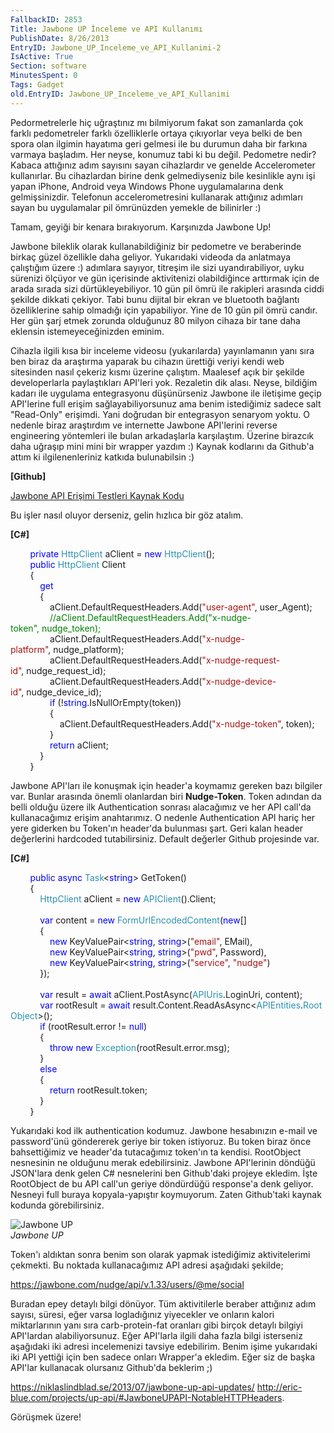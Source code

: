 ```yaml
---
FallbackID: 2853
Title: Jawbone UP İnceleme ve API Kullanımı
PublishDate: 8/26/2013
EntryID: Jawbone_UP_Inceleme_ve_API_Kullanimi-2
IsActive: True
Section: software
MinutesSpent: 0
Tags: Gadget
old.EntryID: Jawbone_UP_Inceleme_ve_API_Kullanimi
---
```

Pedormetrelerle hiç uğraştınız mı bilmiyorum fakat son zamanlarda çok
farklı pedometreler farklı özelliklerle ortaya çıkıyorlar veya belki de
ben spora olan ilgimin hayatıma geri gelmesi ile bu durumun daha bir
farkına varmaya başladım. Her neyse, konumuz tabi ki bu değil. Pedometre
nedir? Kabaca attığınız adım sayısını sayan cihazlardır ve genelde
Accelerometer kullanırlar. Bu cihazlardan birine denk gelmediyseniz bile
kesinlikle aynı işi yapan iPhone, Android veya Windows Phone
uygulamalarına denk gelmişsinizdir. Telefonun accelerometresini
kullanarak attığınız adımları sayan bu uygulamalar pil ömrünüzden
yemekle de bilinirler :)

Tamam, geyiği bir kenara bırakıyorum. Karşınızda Jawbone Up!

Jawbone bileklik olarak kullanabildiğiniz bir pedometre ve beraberinde
birkaç güzel özellikle daha geliyor. Yukarıdaki videoda da anlatmaya
çalıştığım üzere :) adımlara sayıyor, titreşim ile sizi uyandırabiliyor,
uyku sürenizi ölçüyor ve gün içerisinde aktivitenizi olabildiğince
arttırmak için de arada sırada sizi dürtükleyebiliyor. 10 gün pil ömrü
ile rakipleri arasında ciddi şekilde dikkati çekiyor. Tabi bunu dijital
bir ekran ve bluetooth bağlantı özelliklerine sahip olmadığı için
yapabiliyor. Yine de 10 gün pil ömrü candır. Her gün şarj etmek zorunda
olduğunuz 80 milyon cihaza bir tane daha eklensin istemeyeceğinizden
eminim.

Cihazla ilgili kısa bir inceleme videosu (yukarılarda) yayınlamanın yanı
sıra ben biraz da araştırma yaparak bu cihazın ürettiği veriyi kendi web
sitesinden nasıl çekeriz kısmı üzerine çalıştım. Maalesef açık bir
şekilde developerlarla paylaştıkları API'leri yok. Rezaletin dik alası.
Neyse, bildiğim kadarı ile uygulama entegrasyonu düşünürseniz Jawbone
ile iletişime geçip API'lerine full erişim sağlayabiliyorsunuz ama benim
istediğimiz sadece salt "Read-Only" erişimdi. Yani doğrudan bir
entegrasyon senaryom yoktu. O nedenle biraz araştırdım ve internette
Jawbone API'lerini reverse engineering yöntemleri ile bulan arkadaşlarla
karşılaştım. Üzerine birazcık daha uğraşıp mini mini bir wrapper yazdım
:) Kaynak kodlarını da Github'a attım ki ilgilenenleriniz katkıda
bulunabilsin :)

**[Github]**

[Jawbone API Erişimi Testleri Kaynak
Kodu](https://github.com/daronyondem/jawboneUP "Jawbone API Erişimi Testleri Kaynak Kodu")

Bu işler nasıl oluyor derseniz, gelin hızlıca bir göz atalım.

**[C\#]**

        <span class="keyword" style="color:blue;">private</span> <span
class="User Types" style="color:#2b91af;">HttpClient</span> <span
class="identifier">aClient</span> <span class="operator">=</span> <span
class="keyword" style="color:blue;">new</span> <span class="User Types"
style="color:#2b91af;">HttpClient</span>();\
         <span class="keyword" style="color:blue;">public</span> <span
class="User Types" style="color:#2b91af;">HttpClient</span> <span
class="identifier">Client</span>\
         {\
             <span class="keyword" style="color:blue;">get</span>\
             {\
                 <span class="identifier">aClient</span><span
class="operator">.</span><span
class="identifier">DefaultRequestHeaders</span><span
class="operator">.</span><span class="identifier">Add</span>(<span
class="string" style="color:#a31515;">"user-agent"</span>, <span
class="identifier">user\_Agent</span>);\
                 <span class="comment"
style="color:green;">//aClient.DefaultRequestHeaders.Add("x-nudge-token", nudge\_token);</span>\
                 <span class="identifier">aClient</span><span
class="operator">.</span><span
class="identifier">DefaultRequestHeaders</span><span
class="operator">.</span><span class="identifier">Add</span>(<span
class="string" style="color:#a31515;">"x-nudge-platform"</span>, <span
class="identifier">nudge\_platform</span>);\
                 <span class="identifier">aClient</span><span
class="operator">.</span><span
class="identifier">DefaultRequestHeaders</span><span
class="operator">.</span><span class="identifier">Add</span>(<span
class="string" style="color:#a31515;">"x-nudge-request-id"</span>, <span
class="identifier">nudge\_request\_id</span>);\
                 <span class="identifier">aClient</span><span
class="operator">.</span><span
class="identifier">DefaultRequestHeaders</span><span
class="operator">.</span><span class="identifier">Add</span>(<span
class="string" style="color:#a31515;">"x-nudge-device-id"</span>, <span
class="identifier">nudge\_device\_id</span>);\
                 <span class="keyword"
style="color:blue;">if</span> (<span class="operator">!</span><span
class="keyword" style="color:blue;">string</span><span
class="operator">.</span><span
class="identifier">IsNullOrEmpty</span>(<span
class="identifier">token</span>))\
                 {\
                     <span class="identifier">aClient</span><span
class="operator">.</span><span
class="identifier">DefaultRequestHeaders</span><span
class="operator">.</span><span class="identifier">Add</span>(<span
class="string" style="color:#a31515;">"x-nudge-token"</span>, <span
class="identifier">token</span>);\
                 }\
                 <span class="keyword"
style="color:blue;">return</span> <span
class="identifier">aClient</span>;\
             }\
         }

Jawbone API'ları ile konuşmak için header'a koymamız gereken bazı
bilgiler var. Bunlar arasında önemli olanlardan biri **Nudge-Token**.
Token adından da belli olduğu üzere ilk Authentication sonrası
alacağımız ve her API call'da kullanacağımız erişim anahtarımız. O
nedenle Authentication API hariç her yere giderken bu Token'ın header'da
bulunması şart. Geri kalan header değerlerini hardcoded tutabilirsiniz.
Default değerler Github projesinde var.

**[C\#]**

        <span class="keyword" style="color:blue;">public</span> <span
class="keyword" style="color:blue;">async</span> <span
class="User Types" style="color:#2b91af;">Task</span><span
class="operator">\<</span><span class="keyword"
style="color:blue;">string</span><span class="operator">\></span> <span
class="identifier">GetToken</span>()\
         {\
             <span class="User Types"
style="color:#2b91af;">HttpClient</span> <span
class="identifier">aClient</span> <span class="operator">=</span> <span
class="keyword" style="color:blue;">new</span> <span class="User Types"
style="color:#2b91af;">APIClient</span>()<span
class="operator">.</span><span class="identifier">Client</span>;\
\
             <span class="keyword" style="color:blue;">var</span> <span
class="identifier">content</span> <span class="operator">=</span> <span
class="keyword" style="color:blue;">new</span> <span class="User Types"
style="color:#2b91af;">FormUrlEncodedContent</span>(<span
class="keyword" style="color:blue;">new</span>[] \
             {\
                 <span class="keyword"
style="color:blue;">new</span> <span
class="User Types(Value Types)">KeyValuePair</span><span
class="operator">\<</span><span class="keyword"
style="color:blue;">string</span>, <span class="keyword"
style="color:blue;">string</span><span class="operator">\></span>(<span
class="string" style="color:#a31515;">"email"</span>, <span
class="identifier">EMail</span>),\
                 <span class="keyword"
style="color:blue;">new</span> <span
class="User Types(Value Types)">KeyValuePair</span><span
class="operator">\<</span><span class="keyword"
style="color:blue;">string</span>, <span class="keyword"
style="color:blue;">string</span><span class="operator">\></span>(<span
class="string" style="color:#a31515;">"pwd"</span>, <span
class="identifier">Password</span>),\
                 <span class="keyword"
style="color:blue;">new</span> <span
class="User Types(Value Types)">KeyValuePair</span><span
class="operator">\<</span><span class="keyword"
style="color:blue;">string</span>, <span class="keyword"
style="color:blue;">string</span><span class="operator">\></span>(<span
class="string" style="color:#a31515;">"service"</span>, <span
class="string" style="color:#a31515;">"nudge"</span>)\
             });\
\
             <span class="keyword" style="color:blue;">var</span> <span
class="identifier">result</span> <span class="operator">=</span> <span
class="keyword" style="color:blue;">await</span> <span
class="identifier">aClient</span><span class="operator">.</span><span
class="identifier">PostAsync</span>(<span class="User Types"
style="color:#2b91af;">APIUris</span><span
class="operator">.</span><span class="identifier">LoginUri</span>, <span
class="identifier">content</span>);\
             <span class="keyword" style="color:blue;">var</span> <span
class="identifier">rootResult</span> <span
class="operator">=</span> <span class="keyword"
style="color:blue;">await</span> <span
class="identifier">result</span><span class="operator">.</span><span
class="identifier">Content</span><span class="operator">.</span><span
class="identifier">ReadAsAsync</span><span
class="operator">\<</span><span class="User Types"
style="color:#2b91af;">APIEntities</span><span
class="operator">.</span><span class="User Types"
style="color:#2b91af;">RootObject</span><span
class="operator">\></span>();\
             <span class="keyword" style="color:blue;">if</span> (<span
class="identifier">rootResult</span><span class="operator">.</span><span
class="identifier">error</span> <span class="operator">!=</span> <span
class="keyword" style="color:blue;">null</span>)\
             {\
                 <span class="keyword"
style="color:blue;">throw</span> <span class="keyword"
style="color:blue;">new</span> <span class="User Types"
style="color:#2b91af;">Exception</span>(<span
class="identifier">rootResult</span><span class="operator">.</span><span
class="identifier">error</span><span class="operator">.</span><span
class="identifier">msg</span>);\
             }\
             <span class="keyword" style="color:blue;">else</span>\
             {\
                 <span class="keyword"
style="color:blue;">return</span> <span
class="identifier">rootResult</span><span class="operator">.</span><span
class="identifier">token</span>;\
             }            \
         }

Yukarıdaki kod ilk authentication kodumuz. Jawbone hesabınızın e-mail ve
password'ünü göndererek geriye bir token istiyoruz. Bu token biraz önce
bahsettiğimiz ve header'da tutacağımız token'ın ta kendisi. RootObject
nesnesinin ne olduğunu merak edebilirsiniz. Jawbone API'lerinin döndüğü
JSON'lara denk gelen C\# nesnelerini ben Github'daki projeye ekledim.
İşte RootObject de bu API call'un geriye döndürdüğü response'a denk
geliyor. Nesneyi full buraya kopyala-yapıştır koymuyorum. Zaten
Github'taki kaynak kodunda görebilirsiniz.

![Jawbone UP](http://cdn.daron.yondem.com/assets/2853/pic1.jpg)\
*Jawbone UP*

Token'ı aldıktan sonra benim son olarak yapmak istediğimiz
aktivitelerimi çekmekti. Bu noktada kullanacağımız API adresi aşağıdaki
şekilde;

https://jawbone.com/nudge/api/v.1.33/users/@me/social

Buradan epey detaylı bilgi dönüyor. Tüm aktivitilerle beraber attığınız
adım sayısı, süresi, eğer varsa logladığınız yiyecekler ve onların
kalori miktarlarının yanı sıra carb-protein-fat oranları gibi birçok
detaylı bilgiyi API'lardan alabiliyorsunuz. Eğer API'larla ilgili daha
fazla bilgi isterseniz aşağıdaki iki adresi incelemenizi tavsiye
edebilirim. Benim işime yukarıdaki iki API yettiği için ben sadece
onları Wrapper'a ekledim. Eğer siz de başka API'lar kullanacak olursanız
Github'da beklerim ;)

<https://niklaslindblad.se/2013/07/jawbone-up-api-updates/>
<http://eric-blue.com/projects/up-api/#JawboneUPAPI-NotableHTTPHeaders>. 

Görüşmek üzere!


